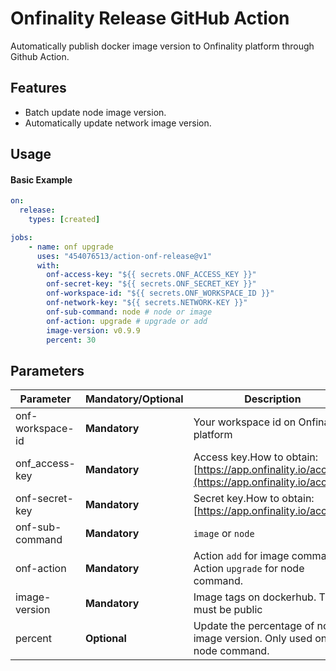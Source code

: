 # Onfinality Release GitHub Action
Automatically publish docker image version to Onfinality platform through Github Action.
## Features
- Batch update node image version.
- Automatically update network image version.

## Usage
#### Basic Example
```yaml
on: 
  release:
    types: [created]

jobs:
    - name: onf upgrade
      uses: "454076513/action-onf-release@v1"
      with:
        onf-access-key: "${{ secrets.ONF_ACCESS_KEY }}"
        onf-secret-key: "${{ secrets.ONF_SECRET_KEY }}"
        onf-workspace-id: "${{ secrets.ONF_WORKSPACE_ID }}"
        onf-network-key: "${{ secrets.NETWORK-KEY }}"
        onf-sub-command: node # node or image
        onf-action: upgrade # upgrade or add
        image-version: v0.9.9
        percent: 30

```
## Parameters

|Parameter|**Mandatory**/**Optional**  | Description |
|--|--|--|
| onf-workspace-id | **Mandatory** | Your workspace id on Onfinality platform |
| onf_access-key | **Mandatory** | Access key.How to obtain: [https://app.onfinality.io/account](https://app.onfinality.io/account) |
| onf-secret-key | **Mandatory** | Secret key.How to obtain: [https://app.onfinality.io/account |
| onf-sub-command | **Mandatory** | `image` or `node` |
| onf-action | **Mandatory** |  Action `add` for image command. Action `upgrade` for node command.|
| image-version | **Mandatory** | Image tags on dockerhub. This must be public |
| percent | **Optional** | Update the percentage of node image version. Only used on the node command. |

